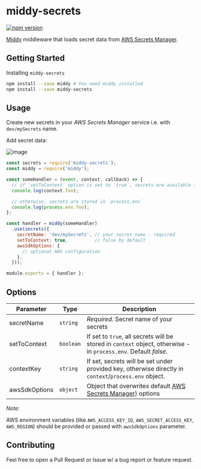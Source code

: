 middy-secrets
=============

[![npm version](https://badge.fury.io/js/middy-secrets.svg)](https://badge.fury.io/js/middy-secrets)

[Middy][middy] middleware that loads secret data from [AWS Secrets Manager][aws-sm].

## Getting Started

Installing `middy-secrets`

```bash
npm install --save middy # You need middy installed
npm install --save middy-secrets
```

## Usage

Create new secrets in your _AWS Secrets Manager_ service i.e. with `dev/mySecrets` name.

Add secret data:

![image](https://user-images.githubusercontent.com/108333/38781507-b7ea96ce-40e6-11e8-8613-d1fc0b0ff9e1.png)


```javascript
const secrets = require('middy-secrets');
const middy = require('middy');

const someHandler = (event, context, callback) => {
  // if `setToContext` option is set to `true`, secrets are available in `context` object:
  console.log(context.foo);

  // otherwise, secrets are stored in `process.env`
  console.log(process.env.foo);
};

const handler = middy(someHandler)
  .use(secrets({
    secretName: 'dev/mySecrets', // your secret name - required
    setToContext: true,          // false by default
    awsSdkOptions: {
      // optional AWS configuration
    },
  }));

module.exports = { handler };
```

## Options

| Parameter | Type | Description |
| --- | --- | --- |
| secretName | `string` | *Required.* Secret name of your secrets |
| setToContext | `boolean` | If set to `true`, all secrets will be stored in `context` object, otherwise - in `process.env`. Default _false_. |
| contextKey | `string` | If set, secrets will be set under provided key, otherwise directly in `context`/`process.env` object.
| awsSdkOptions | `object` | Object that overwrites default [AWS Secrets Manager][aws-sm-docs]) options |

_Note:_

AWS environment variables (like `AWS_ACCESS_KEY_ID`, `AWS_SECRET_ACCESS_KEY`, `AWS_REGION`) should
be provided or passed with `awsSdkOptions` parameter.

## Contributing

Feel free to open a Pull Request or Issue w/ a bug report or feature request.

[aws-sm]: https://aws.amazon.com/secrets-manager/
[aws-sm-docs]: https://docs.aws.amazon.com/AWSJavaScriptSDK/latest/AWS/SecretsManager.html#constructor-property
[middy]: https://github.com/middyjs/middy
